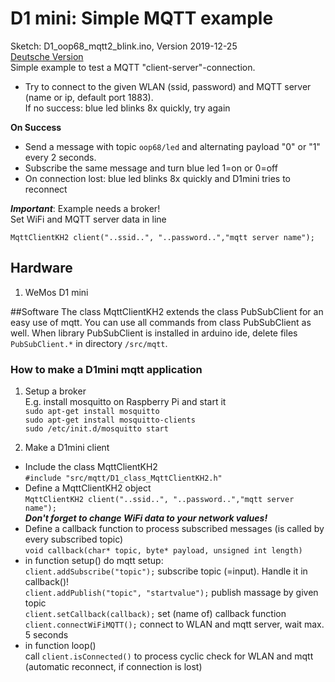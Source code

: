# D1 mini: Simple MQTT example
Sketch: D1_oop68_mqtt2_blink.ino, Version 2019-12-25   
[Deutsche Version](./LIESMICH.md "Deutsche Version")   
Simple example to test a MQTT "client-server"-connection.   
* Try to connect to the given WLAN (ssid, password) and MQTT server (name or ip, default port 1883).   
If no success: blue led blinks 8x quickly, try again   

**On Success**   
* Send a message with topic `oop68/led` and alternating payload "0" or "1" every 2 seconds.   
* Subscribe the same message and turn blue led 1=on or 0=off   
* On connection lost: blue led blinks 8x quickly and D1mini tries to reconnect   

__*Important*__: Example needs a broker!   
Set WiFi and MQTT server data in line   
```
MqttClientKH2 client("..ssid..", "..password..","mqtt server name");   
```

## Hardware 
1. WeMos D1 mini

##Software
The class MqttClientKH2 extends the class PubSubClient for an easy use of mqtt. You can use all commands from class PubSubClient as well.
When library PubSubClient is installed in arduino ide, delete files `PubSubClient.*` in directory `/src/mqtt`.

### How to make a D1mini mqtt application
1. Setup a broker  
E.g. install mosquitto on Raspberry Pi and start it   
`sudo apt-get install mosquitto`    
`sudo apt-get install mosquitto-clients`    
`sudo /etc/init.d/mosquitto start`   

2. Make a D1mini client
* Include the class MqttClientKH2  
  `#include "src/mqtt/D1_class_MqttClientKH2.h"`  
* Define a MqttClientKH2 object  
  `MqttClientKH2 client("..ssid..", "..password..","mqtt server name");`  
__*Don't forget to change WiFi data to your network values!*__
* Define a callback function to process subscribed messages (is called by every subscribed topic)  
  `void callback(char* topic, byte* payload, unsigned int length)`  
* in function setup() do mqtt setup:  
  `client.addSubscribe("topic");` subscribe topic (=input). Handle it in  callback()!  
  `client.addPublish("topic", "startvalue");` publish massage by given topic  
  `client.setCallback(callback);` set (name of) callback function  
  `client.connectWiFiMQTT();` connect to WLAN and mqtt server, wait max. 5 seconds   
* in function loop()  
  call `client.isConnected()` to process cyclic check for WLAN and mqtt (automatic reconnect, if connection is lost)  
